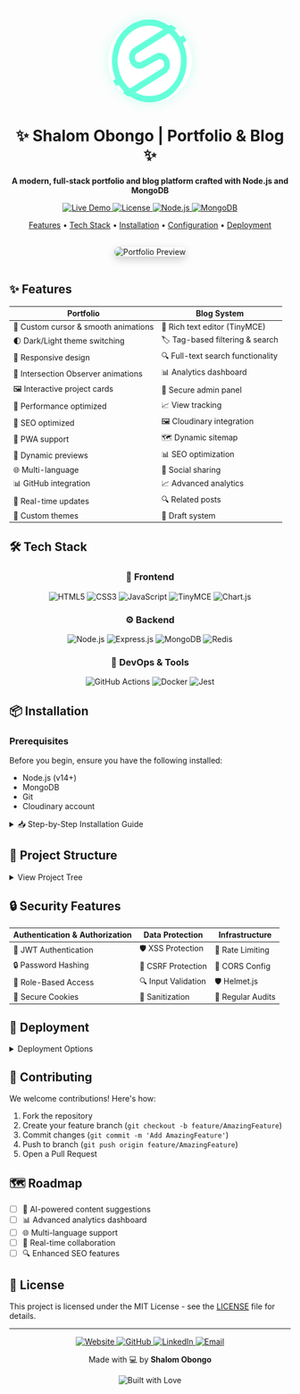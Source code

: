 <div align="center">
  <img src="/public/logo.svg" alt="Portfolio Logo" width="150" height="150" style="border-radius: 50%; box-shadow: 0 0 20px rgba(100, 255, 218, 0.3);">

  <h1>✨ Shalom Obongo | Portfolio & Blog ✨</h1>
  
  <p align="center">
    <strong>A modern, full-stack portfolio and blog platform crafted with Node.js and MongoDB</strong>
  </p>

  <p align="center">
    <a href="https://shalomobongo.tech" target="_blank">
      <img src="https://img.shields.io/badge/LIVE-DEMO-64ffda?style=for-the-badge&logoColor=white" alt="Live Demo" />
    </a>
    <a href="LICENSE">
      <img src="https://img.shields.io/badge/LICENSE-MIT-0a192f?style=for-the-badge" alt="License" />
    </a>
    <a href="https://nodejs.org">
      <img src="https://img.shields.io/badge/NODE-18.x-339933?style=for-the-badge&logo=node.js&logoColor=white" alt="Node.js" />
    </a>
    <a href="https://www.mongodb.com">
      <img src="https://img.shields.io/badge/MONGODB-47A248?style=for-the-badge&logo=mongodb&logoColor=white" alt="MongoDB" />
    </a>
  </p>

  <p align="center">
    <a href="#-features">Features</a> •
    <a href="#%EF%B8%8F-tech-stack">Tech Stack</a> •
    <a href="#-installation">Installation</a> •
    <a href="#-configuration">Configuration</a> •
    <a href="#-deployment">Deployment</a>
  </p>

  <br/>

  <img src="preview.gif" alt="Portfolio Preview" style="border-radius: 10px; box-shadow: 0 5px 15px rgba(0,0,0,0.2);" />
</div>

<br/>

## ✨ Features

<div align="center">

| Portfolio | Blog System |
|-----------|-------------|
| 🎨 Custom cursor & smooth animations | 📝 Rich text editor (TinyMCE) |
| 🌓 Dark/Light theme switching | 🏷️ Tag-based filtering & search |
| 📱 Responsive design | 🔍 Full-text search functionality |
| 🔄 Intersection Observer animations | 📊 Analytics dashboard |
| 🖼️ Interactive project cards | 🔐 Secure admin panel |
| 🚀 Performance optimized | 📈 View tracking |
| 🤖 SEO optimized | 🖼️ Cloudinary integration |
| 📱 PWA support | 🗺️ Dynamic sitemap |
| 🎯 Dynamic previews | 📊 SEO optimization |
| 🌐 Multi-language | 📱 Social sharing |
| 📊 GitHub integration | 📈 Advanced analytics |
| 🔄 Real-time updates | 🔍 Related posts |
| 🎨 Custom themes | 📝 Draft system |

</div>

## 🛠️ Tech Stack

<div align="center">

### 🎨 Frontend
![HTML5](https://img.shields.io/badge/HTML5-E34F26?style=for-the-badge&logo=html5&logoColor=white)
![CSS3](https://img.shields.io/badge/CSS3-1572B6?style=for-the-badge&logo=css3&logoColor=white)
![JavaScript](https://img.shields.io/badge/JavaScript-F7DF1E?style=for-the-badge&logo=javascript&logoColor=black)
![TinyMCE](https://img.shields.io/badge/TinyMCE-18A303?style=for-the-badge&logo=tinymce&logoColor=white)
![Chart.js](https://img.shields.io/badge/Chart.js-FF6384?style=for-the-badge&logo=chart.js&logoColor=white)

### ⚙️ Backend
![Node.js](https://img.shields.io/badge/Node.js-339933?style=for-the-badge&logo=nodedotjs&logoColor=white)
![Express.js](https://img.shields.io/badge/Express.js-000000?style=for-the-badge&logo=express&logoColor=white)
![MongoDB](https://img.shields.io/badge/MongoDB-47A248?style=for-the-badge&logo=mongodb&logoColor=white)
![Redis](https://img.shields.io/badge/Redis-DC382D?style=for-the-badge&logo=redis&logoColor=white)

### 🔧 DevOps & Tools
![GitHub Actions](https://img.shields.io/badge/GitHub_Actions-2088FF?style=for-the-badge&logo=github-actions&logoColor=white)
![Docker](https://img.shields.io/badge/Docker-2496ED?style=for-the-badge&logo=docker&logoColor=white)
![Jest](https://img.shields.io/badge/Jest-C21325?style=for-the-badge&logo=jest&logoColor=white)

</div>

## 📦 Installation

### Prerequisites

Before you begin, ensure you have the following installed:

- Node.js (v14+)
- MongoDB
- Git
- Cloudinary account

<details>
<summary>📥 Step-by-Step Installation Guide</summary>

### 1️⃣ Clone the Repository
```bash
git clone https://github.com/ShalomObongo/portfolio.git
cd portfolio
```

### 2️⃣ Install Dependencies
```bash
npm install
```

### 3️⃣ Environment Setup
```bash
cp .env.example .env
```

Update `.env` with your credentials:
```env
MONGODB_URI=your_mongodb_connection_string
JWT_SECRET=your_secure_jwt_secret
ADMIN_EMAIL=your_admin_email
ADMIN_PASSWORD=your_secure_password
TINYMCE_API_KEY=your_tiny_mce_api_key
CLOUDINARY_CLOUD_NAME=your_cloudinary_cloud_name
CLOUDINARY_API_KEY=your_cloudinary_api_key
CLOUDINARY_API_SECRET=your_cloudinary_api_secret
```

### 4️⃣ Initialize Admin Account
```bash
npm run init-admin
```

### 5️⃣ Start the Server
```bash
npm start
```

Visit `http://localhost:3000` 🚀

</details>

## 📁 Project Structure

<details>
<summary>View Project Tree</summary>

```
portfolio/
├── 📁 admin/          # Admin dashboard
├── 📁 api/            # Backend API routes
├── 📁 blog/           # Blog system
├── 📁 public/         # Static assets
├── 📁 models/         # MongoDB schemas
├── 📁 config/         # Configuration
├── 📁 scripts/        # Utility scripts
├── 📄 .env            # Environment vars
├── 📄 server.js       # Express server
├── 📄 index.html      # Main portfolio
├── 📄 main.css        # Global styles
└── 📄 index.js        # Main JavaScript
```

</details>

## 🔒 Security Features

<div align="center">

| Authentication & Authorization | Data Protection | Infrastructure |
|------------------------------|-----------------|----------------|
| 🔑 JWT Authentication | 🛡️ XSS Protection | 🚫 Rate Limiting |
| 🔒 Password Hashing | 🔰 CSRF Protection | 📡 CORS Config |
| 👤 Role-Based Access | 🔍 Input Validation | 🛡️ Helmet.js |
| 🍪 Secure Cookies | 📝 Sanitization | 🔄 Regular Audits |

</div>

## 🚀 Deployment

<details>
<summary>Deployment Options</summary>

### 🌐 Traditional Hosting
1. Set up Node.js environment
2. Clone and configure
3. Start with PM2

### ☁️ Cloud Platforms
- AWS Elastic Beanstalk
- Google Cloud Run
- Heroku
- Digital Ocean

### 🐳 Docker (Coming Soon)
Stay tuned for containerized deployment!

</details>

## 🤝 Contributing

We welcome contributions! Here's how:

1. Fork the repository
2. Create your feature branch (`git checkout -b feature/AmazingFeature`)
3. Commit changes (`git commit -m 'Add AmazingFeature'`)
4. Push to branch (`git push origin feature/AmazingFeature`)
5. Open a Pull Request

## 🗺️ Roadmap

- [ ] 🤖 AI-powered content suggestions
- [ ] 📊 Advanced analytics dashboard
- [ ] 🌐 Multi-language support
- [ ] 👥 Real-time collaboration
- [ ] 🔍 Enhanced SEO features

## 📄 License

This project is licensed under the MIT License - see the [LICENSE](LICENSE) file for details.

---

<div align="center">
  <p>
    <a href="https://shalomobongo.tech">
      <img src="https://img.shields.io/badge/Website-64ffda?style=for-the-badge&logo=google-chrome&logoColor=white" alt="Website"/>
    </a>
    <a href="https://github.com/ShalomObongo">
      <img src="https://img.shields.io/badge/GitHub-100000?style=for-the-badge&logo=github&logoColor=white" alt="GitHub"/>
    </a>
    <a href="https://www.linkedin.com/in/shalom-obongo">
      <img src="https://img.shields.io/badge/LinkedIn-0077B5?style=for-the-badge&logo=linkedin&logoColor=white" alt="LinkedIn"/>
    </a>
    <a href="mailto:shalomobongo@yahoo.com">
      <img src="https://img.shields.io/badge/Email-D14836?style=for-the-badge&logo=gmail&logoColor=white" alt="Email"/>
    </a>
  </p>
  
  <p>Made with 💻 by <strong>Shalom Obongo</strong></p>
  
  <img src="https://forthebadge.com/images/badges/built-with-love.svg" alt="Built with Love"/>
</div>

